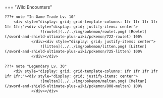 

=== "Wild Encounters"


	???+ note "In Game Trade Lv. 10"
		<div style="display: grid; grid-template-columns: 1fr 1fr 1fr 1fr 1fr 1fr;"><div style="display: grid; justify-items: center">
                    ![rowlet](../../img/pokemon/rowlet.png) [Rowlet](/sword-and-shield-ultimate-plus-wiki/pokemon/722-rowlet) 100%
                </div><div style="display: grid; justify-items: center">
                    ![litten](../../img/pokemon/litten.png) [Litten](/sword-and-shield-ultimate-plus-wiki/pokemon/725-litten) 100%
                </div></div>

	???+ note "Legendary Lv. 30"
		<div style="display: grid; grid-template-columns: 1fr 1fr 1fr 1fr 1fr 1fr;"><div style="display: grid; justify-items: center">
                    ![meltan](../../img/pokemon/meltan.png) [Meltan](/sword-and-shield-ultimate-plus-wiki/pokemon/808-meltan) 100%
                </div></div>



